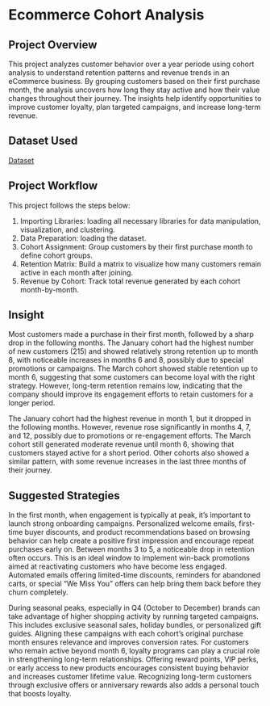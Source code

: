 # Ecommerce Cohort Analysis

## **Project Overview**
This project analyzes customer behavior over a year periode using cohort analysis to understand retention patterns and revenue trends in an eCommerce business. By grouping customers based on their first purchase month, the analysis uncovers how long they stay active and how their value changes throughout their journey. The insights help identify opportunities to improve customer loyalty, plan targeted campaigns, and increase long-term revenue.

## Dataset Used
<a href="https://www.kaggle.com/datasets/rishikumarrajvansh/marketing-insights-for-e-commerce-company/data">Dataset</a>

## Project Workflow

This project follows the steps below:
1. Importing Libraries: loading all necessary libraries for data manipulation, visualization, and clustering.
2. Data Preparation: loading the dataset.
3. Cohort Assignment: Group customers by their first purchase month to define cohort groups.
4. Retention Matrix: Build a matrix to visualize how many customers remain active in each month after joining.
5. Revenue by Cohort: Track total revenue generated by each cohort month-by-month.

## Insight
Most customers made a purchase in their first month, followed by a sharp drop in the following months. The January cohort had the highest number of new customers (215) and showed relatively strong retention up to month 8, with noticeable increases in months 6 and 8, possibly due to special promotions or campaigns. The March cohort showed stable retention up to month 6, suggesting that some customers can become loyal with the right strategy. However, long-term retention remains low, indicating that the company should improve its engagement efforts to retain customers for a longer period.

The January cohort had the highest revenue in month 1, but it dropped in the following months. However, revenue rose significantly in months 4, 7, and 12, possibly due to promotions or re-engagement efforts. The March cohort still generated moderate revenue until month 6, showing that customers stayed active for a short period. Other cohorts also showed a similar pattern, with some revenue increases in the last three months of their journey.

## Suggested Strategies
In the first month, when engagement is typically at peak, it’s important to launch strong onboarding campaigns. Personalized welcome emails, first-time buyer discounts, and product recommendations based on browsing behavior can help create a positive first impression and encourage repeat purchases early on. Between months 3 to 5, a noticeable drop in retention often occurs. This is an ideal window to implement win-back promotions aimed at reactivating customers who have become less engaged. Automated emails offering limited-time discounts, reminders for abandoned carts, or special “We Miss You” offers can help bring them back before they churn completely.

During seasonal peaks, especially in Q4 (October to December) brands can take advantage of higher shopping activity by running targeted campaigns. This includes exclusive seasonal sales, holiday bundles, or personalized gift guides. Aligning these campaigns with each cohort’s original purchase month ensures relevance and improves conversion rates. For customers who remain active beyond month 6, loyalty programs can play a crucial role in strengthening long-term relationships. Offering reward points, VIP perks, or early access to new products encourages consistent buying behavior and increases customer lifetime value. Recognizing long-term customers through exclusive offers or anniversary rewards also adds a personal touch that boosts loyalty.
